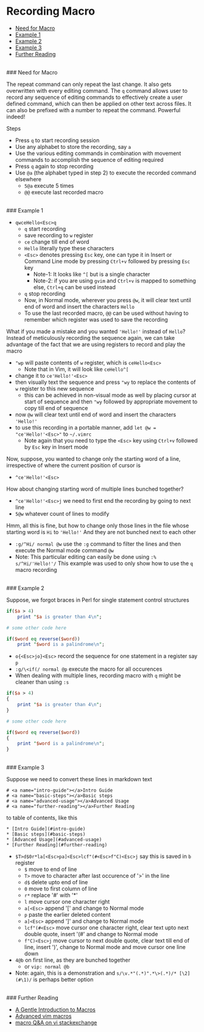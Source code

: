 # <a name="recording-macro"></a>Recording Macro

* [Need for Macro](#need-for-macro)
* [Example 1](#example-1)
* [Example 2](#example-2)
* [Example 3](#example-3)
* [Further Reading](#further-reading)

<br>
### <a name="need-for-macro"></a>Need for Macro

The repeat command can only repeat the last change. It also gets overwritten with every editing command. The `q` command allows user to record any sequence of editing commands to effectively create a user defined command, which can then be applied on other text across files. It can also be prefixed with a number to repeat the command. Powerful indeed!

Steps

* Press `q` to start recording session
* Use any alphabet to store the recording, say `a`
* Use the various editing commands in combination with movement commands to accomplish the sequence of editing required
* Press `q` again to stop recording
* Use `@a` (the alphabet typed in step 2) to execute the recorded command elsewhere
    * `5@a` execute 5 times
    * `@@` execute last recorded macro

<br>
### <a name="example-1"></a>Example 1

* `qwceHello<Esc>q`
    * `q` start recording
    * save recording to `w` register
    * `ce` change till end of word
    * `Hello` literally type these characters
    * `<Esc>` denotes pressing `Esc` key, one can type it in Insert or Command Line mode by pressing `Ctrl+v` followed by pressing `Esc` key
        * Note-1: It looks like `^[` but is a single character
        * Note-2: if you are using `gvim` and `Ctrl+v` is mapped to something else, `Ctrl+q` can be used instead
    * `q` stop recording
    * Now, in Normal mode, wherever you press `@w`, it will clear text until end of word and insert the characters `Hello`
    * To use the last recorded macro, `@@` can be used without having to remember which register was used to save the recording

What if you made a mistake and you wanted `'Hello!'` instead of `Hello`? Instead of meticulously recording the sequence again, we can take advantage of the fact that we are using registers to record and play the macro

* `"wp` will paste contents of `w` register, which is `ceHello<Esc>`
    * Note that in Vim, it will look like `ceHello^[`
* change it to `ce'Hello!'<Esc>`
* then visually text the sequence and press `"wy` to replace the contents of `w` register to this new sequence
    * this can be achieved in non-visual mode as well by placing cursor at start of sequence and then `"wy` followed by appropriate movement to copy till end of sequence
* now `@w` will clear text until end of word and insert the characters `'Hello!'`
* to use this recording in a portable manner, add `let @w = "ce'Hello!'<Esc>"` to `~/.vimrc`
    * Note again that you need to type the `<Esc>` key using `Ctrl+v` followed by `Esc` key in Insert mode

Now, suppose, you wanted to change only the starting word of a line, irrespective of where the current position of cursor is

* `^ce'Hello!'<Esc>`

How about changing starting word of multiple lines bunched together?
    
* `^ce'Hello!'<Esc>j` we need to first end the recording by going to next line
* `5@w` whatever count of lines to modify

Hmm, all this is fine, but how to change only those lines in the file whose starting word is `Hi` to `'Hello!'` And they are not bunched next to each other

* `:g/^Hi/ normal @w` use the `:g` command to filter the lines and then execute the Normal mode command `@w`
* Note: This particular editing can easily be done using `:% s/^Hi/'Hello!'/` This example was used to only show how to use the `q` macro recording

<br>
### <a name="example-2"></a>Example 2

Suppose, we forgot braces in Perl for single statement control structures

```perl
if($a > 4)
    print "$a is greater than 4\n";

# some other code here

if($word eq reverse($word))
    print "$word is a palindrome\n";
```

* `o{<Esc>jo}<Esc>` record the sequence for one statement in a register say `p`
* `:g/\<if(/ normal @p` execute the macro for all occurences
* When dealing with multiple lines, recording macro with `q` might be cleaner than using `:s`

```perl
if($a > 4)
{
    print "$a is greater than 4\n";
}

# some other code here

if($word eq reverse($word))
{
    print "$word is a palindrome\n";
}
```

<br>
### <a name="example-3"></a>Example 3

Suppose we need to convert these lines in markdown text

```
# <a name="intro-guide"></a>Intro Guide
# <a name="basic-steps"></a>Basic steps
# <a name="advanced-usage"></a>Advanced Usage
# <a name="further-reading"></a>Further Reading
```

to table of contents, like this

```
* [Intro Guide](#intro-guide)
* [Basic steps](#basic-steps)
* [Advanced Usage](#advanced-usage)
* [Further Reading](#further-reading)
```

* `$T>d$0r*la[<Esc>pa]<Esc>lcf"(#<Esc>f"C)<Esc>j` say this is saved in `b` register
    * `$` move to end of line
    * `T>` move to character after last occurence of '>' in the line
    * `d$` delete upto end of line
    * `0` move to first column of line
    * `r*` replace '#' with '*'
    * `l` move cursor one character right
    * `a[<Esc>` append '[' and change to Normal mode
    * `p` paste the earlier deleted content
    * `a]<Esc>` append ']' and change to Normal mode
    * `lcf"(#<Esc>` move cursor one character right, clear text upto next double quote, insert '(#' and change to Normal mode
    * `f"C)<Esc>j` move cursor to next double quote, clear text till end of line, insert ')', change to Normal mode and move cursor one line down
* `4@b` on first line, as they are bunched together
    * or `vip: normal @b`
* Note: again, this is a demonstration and `s/\v.*"(.*)".*\>(.*)/* [\2](#\1)/` is perhaps better option

<br>
### <a name="further-reading"></a>Further Reading

* [A Gentle Introduction to Macros](http://usevim.com/2012/08/10/macros/)
* [Advanced vim macros](https://sanctum.geek.nz/arabesque/advanced-vim-macros/)
* [macro Q&A on vi stackexchange](http://vi.stackexchange.com/search?tab=votes&q=macro)
